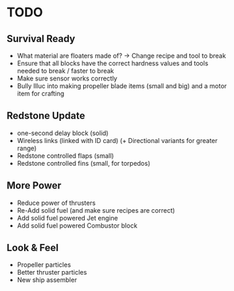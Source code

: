 # TODO
## Survival Ready
- What material are floaters made of? -> Change recipe and tool to break
- Ensure that all blocks have the correct hardness values and tools needed to break / faster to break
- Make sure sensor works correctly
- Bully Illuc into making propeller blade items (small and big) and a motor item for crafting

## Redstone Update
- one-second delay block (solid)
- Wireless links (linked with ID card) (+ Directional variants for greater range)
- Redstone controlled flaps (small)
- Redstone controlled fins (small, for torpedos)

## More Power
- Reduce power of thrusters
- Re-Add solid fuel (and make sure recipes are correct)
- Add solid fuel powered Jet engine
- Add solid fuel powered Combustor block

## Look & Feel
- Propeller particles
- Better thruster particles
- New ship assembler